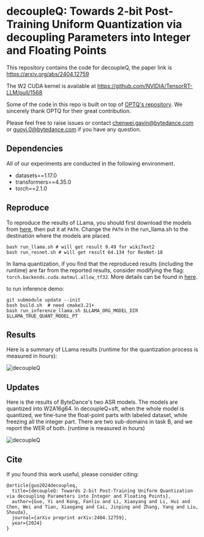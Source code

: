 # decoupleQ: Towards 2-bit Post-Training Uniform Quantization via decoupling Parameters into Integer and Floating Points

This repository contains the code for decoupleQ, the paper link is https://arxiv.org/abs/2404.12759 

The W2 CUDA kernel is available at https://github.com/NVIDIA/TensorRT-LLM/pull/1568

Some of the code in this repo is built on top of [OPTQ's repository](https://github.com/IST-DASLab/gptq). We sincerely thank OPTQ for their great contribution.

Please feel free to raise issues or contact chenwei.gavin@bytedance.com or guoyi.0@bytedance.com if you have any question.

## Dependencies
All of our experiments are conducted in the following environment.
* datasets==1.17.0
* transformers==4.35.0
* torch==2.1.0


## Reproduce
To reproduce the results of LLama, you should first download the models from [here](https://llama.meta.com/llama-downloads/), 
then put it at ``PATH``. Change the ``PATH`` in the run_llama.sh to the destination where the models are placed.
```
bash run_llama.sh # will get result 9.49 for wikiText2
bash run_resnet.sh # will get result 64.134 for ResNet-18
````
In llama quantization, if you find that the reproduced results (including the runtime) are far from the reported results, 
consider modifying the flag: `torch.backends.cuda.matmul.allow_tf32`. More details can be found in [here](https://pytorch.org/docs/stable/notes/cuda.html#tf32-on-ampere).

to run inference demo:
```
git submodule update --init
bash build.sh  # need cmake3.21+
bash run_inference_llama.sh $LLAMA_ORG_MODEL_DIR $LLAMA_TRUE_QUANT_MODEL_PT
```


## Results
Here is a summary of LLama results (runtime for
the quantization process is measured in hours):

![decoupleQ](imgs/img.png)


## Updates
Here is the results of ByteDance's two ASR models. The models are quantized into W2A16g64.
In decoupleQ+sft, when the whole model is quantized, we fine-tune the float-point parts with labeled dataset, while freezing all the
integer part. There are two sub-domains in task B, and we report the WER of both. (runtime is measured in hours)

![decoupleQ](imgs/private_exp.png)

## Cite

If you found this work useful, please consider citing: 
```
@article{guo2024decoupleq,
  title={decoupleQ: Towards 2-bit Post-Training Uniform Quantization via decoupling Parameters into Integer and Floating Points},
  author={Guo, Yi and Kong, Fanliu and Li, Xiaoyang and Li, Hui and Chen, Wei and Tian, Xiaogang and Cai, Jinping and Zhang, Yang and Liu, Shouda},
  journal={arXiv preprint arXiv:2404.12759},
  year={2024}
}
```
